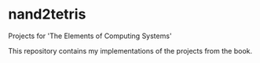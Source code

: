 # nand2tetris
Projects for 'The Elements of Computing Systems'

This repository contains my implementations of the projects from the book.
